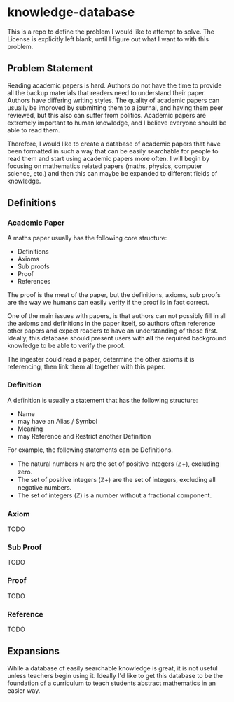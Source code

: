 # knowledge-database
This is a repo to define the problem I would like to attempt to solve. The License is explicitly left blank,
until I figure out what I want to with this problem.

## Problem Statement
Reading academic papers is hard. Authors do not have the time to provide all the backup materials that readers need to
understand their paper. Authors have differing writing styles. The quality of academic papers can usually be improved
by submitting them to a journal, and having them peer reviewed, but this also can suffer from politics. Academic
papers are extremely important to human knowledge, and I believe everyone should be able to read them.

Therefore, I would like to create a database of academic papers that have been formatted in such a way that
can be easily searchable for people to read them and start using academic papers more often. I will
begin by focusing on mathematics related papers (maths, physics, computer science, etc.) and then this can maybe
be expanded to different fields of knowledge.

## Definitions

### Academic Paper
A maths paper usually has the following core structure:
- Definitions
- Axioms
- Sub proofs
- Proof
- References

The proof is the meat of the paper, but the definitions, axioms, sub proofs are the way we humans can easily verify
if the proof is in fact correct.

One of the main issues with papers, is that authors can not possibly fill in all the axioms and definitions in the paper itself,
so authors often reference other papers and expect readers to have an understanding of those first. Ideally, this database
should present users with **all** the required background knowledge to be able to verify the proof.

The ingester could read a paper, determine the other axioms it is referencing, then link them all together with this paper.

### Definition
A definition is usually a statement that has the following structure:
- Name
- may have an Alias / Symbol
- Meaning
- may Reference and Restrict another Definition

For example, the following statements can be Definitions.

- The natural numbers &#8469; are the set of positive integers (&#8484;+), excluding zero.
- The set of positive integers (&#8484;+) are the set of integers, excluding all negative numbers.
- The set of integers (&#8484;) is a number without a fractional component.

### Axiom
TODO

### Sub Proof
TODO

### Proof
TODO

### Reference
TODO

## Expansions
While a database of easily searchable knowledge is great, it is not useful unless teachers begin using it.
Ideally I'd like to get this database to be the foundation of a curriculum to teach students
abstract mathematics in an easier way.
